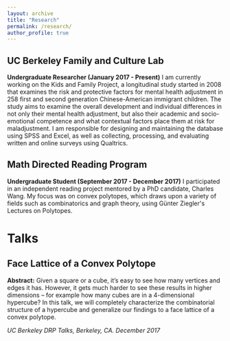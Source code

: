 ```yaml
---
layout: archive
title: "Research"
permalink: /research/
author_profile: true
---
```


## UC Berkeley Family and Culture Lab
**Undergraduate Researcher (January 2017 - Present)**
I am currently working on the Kids and Family Project, a longitudinal study started in 2008 that examines the risk and protective factors for mental health adjustment in 258 first and second generation Chinese-American immigrant children. The study aims to examine the overall development and individual differences in not only their mental health adjustment, but also their academic and socio-emotional competence and what contextual factors place them at risk for maladjustment. I am responsible for designing and maintaining the database using SPSS and Excel, as well as collecting, processing, and evaluating written and online surveys using Qualtrics.

## Math Directed Reading Program
**Undergraduate Student (September 2017 - December 2017)**
I participated in an independent reading project mentored by a PhD candidate, Charles Wang. My focus was on convex polytopes, which draws upon a variety of fields such as combinatorics and graph theory, using Günter Ziegler's Lectures on Polytopes.

# Talks

## Face Lattice of a Convex Polytope 
**Abstract:** Given a square or a cube, it’s easy to see how many vertices and edges it has. However, it gets much harder to see these results in higher dimensions – for example how many cubes are in a 4-dimensional hypercube? In this talk, we will completely characterize the combinatorial structure of a hypercube and generalize our findings to a face lattice of a convex polytope.

*UC Berkeley DRP Talks, Berkeley, CA. December 2017*
